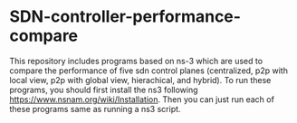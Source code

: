 # SDN-controller-performance-compare
This repository includes programs based on ns-3 which are used to compare the performance of five sdn control planes (centralized, p2p with local view, p2p with global view, hierachical, and hybrid). To run these programs, you should first install the ns3 following <https://www.nsnam.org/wiki/Installation>. Then you can just run each of these programs same as running a ns3 script. 
